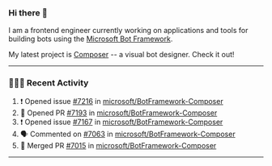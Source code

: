 ### Hi there 👋

I am a frontend engineer currently working on applications and tools for building bots using the [Microsoft Bot Framework](https://dev.botframework.com/).

My latest project is [Composer](https://github.com/microsoft/BotFramework-Composer) -- a visual bot designer. Check it out!

---

### 👨🏻‍💻 Recent Activity

<!--START_SECTION:activity-->
1. ❗️ Opened issue [#7216](https://github.com/microsoft/BotFramework-Composer/issues/7216) in [microsoft/BotFramework-Composer](https://github.com/microsoft/BotFramework-Composer)
2. 💪 Opened PR [#7193](https://github.com/microsoft/BotFramework-Composer/pull/7193) in [microsoft/BotFramework-Composer](https://github.com/microsoft/BotFramework-Composer)
3. ❗️ Opened issue [#7167](https://github.com/microsoft/BotFramework-Composer/issues/7167) in [microsoft/BotFramework-Composer](https://github.com/microsoft/BotFramework-Composer)
4. 🗣 Commented on [#7063](https://github.com/microsoft/BotFramework-Composer/issues/7063) in [microsoft/BotFramework-Composer](https://github.com/microsoft/BotFramework-Composer)
5. 🎉 Merged PR [#7015](https://github.com/microsoft/BotFramework-Composer/pull/7015) in [microsoft/BotFramework-Composer](https://github.com/microsoft/BotFramework-Composer)
<!--END_SECTION:activity-->

---

<!--
**a-b-r-o-w-n/a-b-r-o-w-n** is a ✨ _special_ ✨ repository because its `README.md` (this file) appears on your GitHub profile.

Here are some ideas to get you started:

- 🔭 I’m currently working on ...
- 🌱 I’m currently learning ...
- 👯 I’m looking to collaborate on ...
- 🤔 I’m looking for help with ...
- 💬 Ask me about ...
- 📫 How to reach me: ...
- 😄 Pronouns: ...
- ⚡ Fun fact: ...
-->
